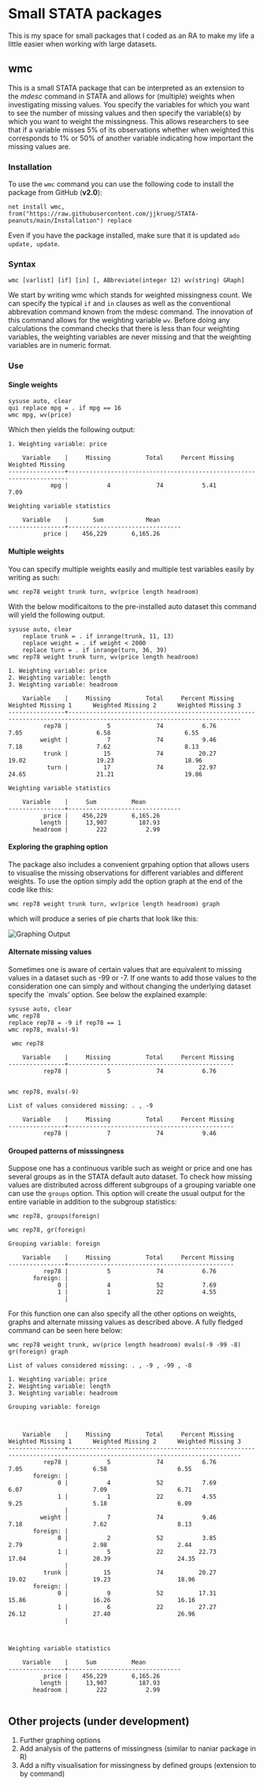 # Small STATA packages
This is my space for small packages that I coded as an RA to make my life a little easier when working with large datasets. 

## wmc

This is a small STATA package that can be interpreted as an extension to the _mdesc_ command in STATA and allows for (multiple) weights when investigating missing values. You specify the variables for which you want to see the number of missing values and then specify the variable(s) by which you want to weight the missingness. This allows researchers to see that if a variable misses 5% of its observations whether when weighted this corresponds to 1% or 50% of another variable indicating how important the missing values are. 

### Installation 

To use the `wmc` command you can use the following code to install the package from GitHub (**v2.0**):

```
net install wmc, from("https://raw.githubusercontent.com/jjkrueg/STATA-peanuts/main/Installation") replace
```

Even if you have the package installed, make sure that it is updated `ado update, update`.

### Syntax

```
wmc [varlist] [if] [in] [, ABbreviate(integer 12) wv(string) GRaph]
```

We start by writing wmc which stands for weighted missingness count. We can specify the typical `if` and `in` clauses as well as the conventional abbrevation command known from the mdesc command. The innovation of this command allows for the weighting variable `wv`. Before doing any calculations the command checks that there is less than four weighting variables, the weighting variables are never missing and that the weighting variables are in numeric format. 

### Use

#### Single weights

```
sysuse auto, clear
qui replace mpg = . if mpg == 16
wmc mpg, wv(price)
```

Which then yields the following output:

```
1. Weighting variable: price

    Variable    |     Missing          Total     Percent Missing      Weighted Missing
----------------+----------------------------------------------------------------------
            mpg |           4             74           5.41           7.09

Weighting variable statistics

    Variable    |       Sum            Mean
----------------+--------------------------------
          price |    456,229       6,165.26
```

#### Multiple weights

You can specify multiple weights easily and multiple test variables easily by writing as such:

```
wmc rep78 weight trunk turn, wv(price length headroom)
```

With the below modificaitons to the pre-installed auto dataset this command will yield the following output. 

```
sysuse auto, clear
	replace trunk = . if inrange(trunk, 11, 13)
	replace weight = . if weight < 2000
	replace turn = . if inrange(turn, 36, 39)
wmc rep78 weight trunk turn, wv(price length headroom)
```

```
1. Weighting variable: price
2. Weighting variable: length
3. Weighting variable: headroom

    Variable    |     Missing          Total     Percent Missing      Weighted Missing 1      Weighted Missing 2      Weighted Missing 3
----------------+-----------------------------------------------------------------------------------------------------------------------
          rep78 |           5             74           6.76           7.05                     6.58                     6.55
         weight |           7             74           9.46           7.18                     7.62                     8.13
          trunk |          15             74          20.27          19.02                    19.23                    18.96
           turn |          17             74          22.97          24.65                    21.21                    19.86

Weighting variable statistics

    Variable    |     Sum          Mean
----------------+--------------------------------
          price |    456,229       6,165.26
         length |     13,907         187.93
       headroom |        222           2.99

```

#### Exploring the graphing option

The package also includes a convenient grpahing option that allows users to visualise the missing observations for different variables and different weights. To use the option simply add the option graph at the end of the code like this:

```
wmc rep78 weight trunk turn, wv(price length headroom) graph
```

which will produce a series of pie charts that look like this:

![Graphing Output](graph_ex1.png)

#### Alternate missing values

Sometimes one is aware of certain values that are equivalent to missing values in a dataset such as -99 or -7. If one wants to add those values to the consideration one can simply and without changing the underlying dataset specify the `mvals' option. See below the explained example:

```
sysuse auto, clear
wmc rep78
replace rep78 = -9 if rep78 == 1
wmc rep78, mvals(-9)
```

```
 wmc rep78

    Variable    |     Missing          Total     Percent Missing
----------------+-----------------------------------------------
          rep78 |           5             74           6.76


wmc rep78, mvals(-9)

List of values considered missing: . , -9 

    Variable    |     Missing          Total     Percent Missing
----------------+-----------------------------------------------
          rep78 |           7             74           9.46
```


#### Grouped patterns of misssingness

Suppose one has a continuous varible such as weight or price and one has several groups as in the STATA default auto dataset. To check how missing values are distributed across different subgroups of a grouping variable one can use the `groups` option. This option will create the usual output for the entire variable in addition to the subgroup statistics:

```
wmc rep78, groups(foreign)
```

```
wmc rep78, gr(foreign)

Grouping variable: foreign

    Variable    |     Missing          Total     Percent Missing
----------------+-----------------------------------------------
          rep78 |           5             74           6.76
       foreign: |
              0 |           4             52           7.69
              1 |           1             22           4.55
                |

```

For this function one can also specify all the other options on weights, graphs and alternate missing values as described above. A fully fledged command can be seen here below:

```
wmc rep78 weight trunk, wv(price length headroom) mvals(-9 -99 -8) gr(foreign) graph

List of values considered missing: . , -9 , -99 , -8

1. Weighting variable: price
2. Weighting variable: length
3. Weighting variable: headroom

Grouping variable: foreign



    Variable    |     Missing          Total     Percent Missing      Weighted Missing 1      Weighted Missing 2      Weighted Missing 3
----------------+-----------------------------------------------------------------------------------------------------------------------
          rep78 |           5             74           6.76           7.05                    6.58                    6.55
       foreign: |
              0 |           4             52           7.69           6.07                    7.09                    6.71
              1 |           1             22           4.55           9.25                    5.18                    6.09
                |
         weight |           7             74           9.46           7.18                    7.62                    8.13
       foreign: |
              0 |           2             52           3.85           2.79                    2.98                    2.44
              1 |           5             22          22.73          17.04                   20.39                   24.35
                |
          trunk |          15             74          20.27          19.02                   19.23                   18.96
       foreign: |
              0 |           9             52          17.31          15.86                   16.26                   16.16
              1 |           6             22          27.27          26.12                   27.40                   26.96
                |



Weighting variable statistics

    Variable    |     Sum          Mean
----------------+--------------------------------
          price |    456,229       6,165.26
         length |     13,907         187.93
       headroom |        222           2.99


```

## Other projects (under development)

1. Further graphing options
2. Add analysis of the patterns of missingness (similar to naniar package in R)
3. Add a nifty visualisation for missingness by defined groups (extension to by command)

